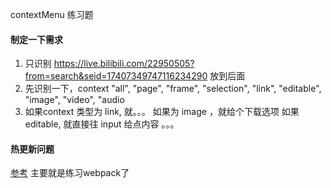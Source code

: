 contextMenu
练习题
#### 制定一下需求
1. 只识别 https://live.bilibili.com/22950505?from=search&seid=17407349747116234290  放到后面
2. 先识别一下，context "all", "page", "frame", "selection", "link", "editable", "image", "video", "audio
3. 如果context 类型为 link, 就。。。
   如果为 image ，就给个下载选项
   如果 editable, 就直接往 input 给点内容
   。。。

#### 热更新问题
[参考](https://zhuanlan.zhihu.com/p/103072251#)
主要就是练习webpack了
